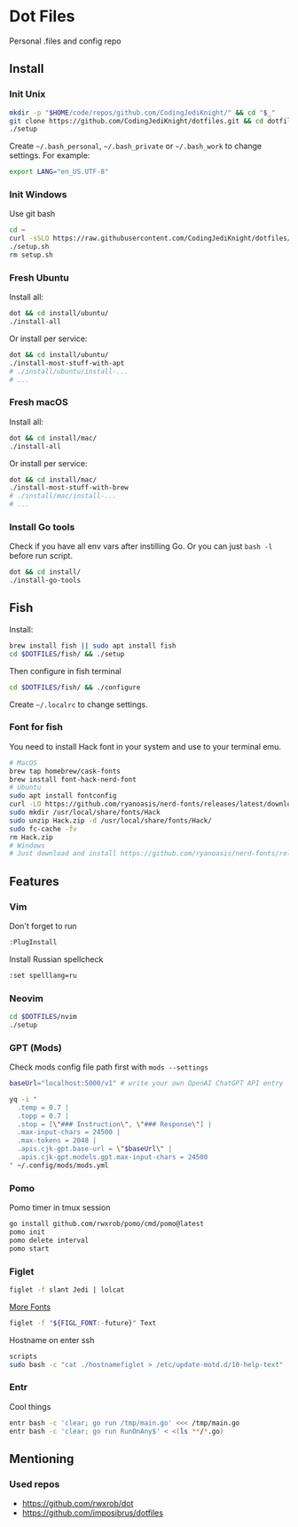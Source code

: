 # Dot Files
Personal .files and config repo

## Install
### Init Unix

```bash
mkdir -p "$HOME/code/repos/github.com/CodingJediKnight/" && cd "$_"
git clone https://github.com/CodingJediKnight/dotfiles.git && cd dotfiles
./setup
```

Create `~/.bash_personal`, `~/.bash_private` or `~/.bash_work` to change settings.
For example:

```bash
export LANG="en_US.UTF-8"
```

### Init Windows
Use git bash

```bash
cd ~
curl -sSLO https://raw.githubusercontent.com/CodingJediKnight/dotfiles/main/install/windows/setup.sh
./setup.sh
rm setup.sh
```

### Fresh Ubuntu
Install all:

```bash
dot && cd install/ubuntu/
./install-all
```

Or install per service:

```bash
dot && cd install/ubuntu/
./install-most-stuff-with-apt
# ./install/ubuntu/install-...
# ...
```

### Fresh macOS
Install all:

```bash
dot && cd install/mac/
./install-all
```

Or install per service:

```bash
dot && cd install/mac/
./install-most-stuff-with-brew
# ./install/mac/install-...
# ...
```

### Install Go tools
Check if you have all env vars after instilling Go.
Or you can just `bash -l` before run script.

```bash
dot && cd install/
./install-go-tools
```

## Fish
Install:

```bash
brew install fish || sudo apt install fish
cd $DOTFILES/fish/ && ./setup
```

Then configure in fish terminal

```bash
cd $DOTFILES/fish/ && ./configure
```

Create `~/.localrc` to change settings.

### Font for fish
You need to install Hack font in your system and use to your terminal emu.

```bash
# MacOS
brew tap homebrew/cask-fonts
brew install font-hack-nerd-font
# Ubuntu
sudo apt install fontconfig
curl -LO https://github.com/ryanoasis/nerd-fonts/releases/latest/download/Hack.zip
sudo mkdir /usr/local/share/fonts/Hack
sudo unzip Hack.zip -d /usr/local/share/fonts/Hack/
sudo fc-cache -fv
rm Hack.zip
# Windows
# Just download and install https://github.com/ryanoasis/nerd-fonts/releases/latest/download/Hack.zip
```

## Features

### Vim
Don't forget to run

```bash
:PlugInstall
```

Install Russian spellcheck

```bash
:set spelllang=ru
```

### Neovim

```bash
cd $DOTFILES/nvim
./setup
```

### GPT (Mods)
Check mods config file path first with `mods --settings`

```bash
baseUrl="localhost:5000/v1" # write your own OpenAI ChatGPT API entry
```

```bash
yq -i "
  .temp = 0.7 |
  .topp = 0.7 |
  .stop = [\"### Instruction\", \"### Response\"] |
  .max-input-chars = 24500 |
  .max-tokens = 2048 |
  .apis.cjk-gpt.base-url = \"$baseUrl\" |
  .apis.cjk-gpt.models.gpt.max-input-chars = 24500
" ~/.config/mods/mods.yml
```

### Pomo
Pomo timer in tmux session

```bash
go install github.com/rwxrob/pomo/cmd/pomo@latest
pomo init
pomo delete interval
pomo start
```

### Figlet

```bash
figlet -f slant Jedi | lolcat
```

[More Fonts](https://github.com/xero/figlet-fonts)

```bash
figlet -f "${FIGL_FONT:-future}" Text
```

Hostname on enter ssh

```bash
scripts
sudo bash -c "cat ./hostnamefiglet > /etc/update-motd.d/10-help-text"
```

### Entr
Cool things

```bash
entr bash -c 'clear; go run /tmp/main.go' <<< /tmp/main.go
entr bash -c 'clear; go run RunOnAny$' < <(ls **/*.go)
```

## Mentioning

### Used repos
* https://github.com/rwxrob/dot
* https://github.com/imposibrus/dotfiles
